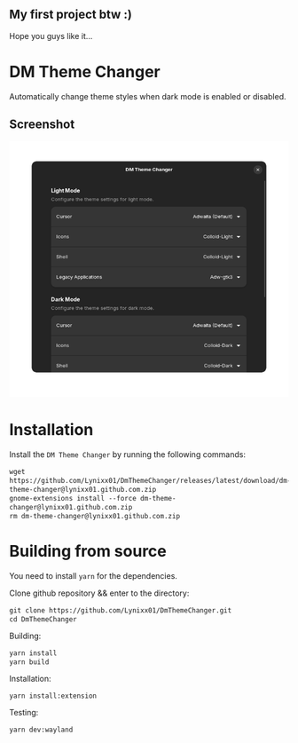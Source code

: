 ## My first project btw :)

Hope you guys like it...

# DM Theme Changer

Automatically change theme styles when dark mode is enabled or disabled.

## Screenshot

![preferences](https://raw.githubusercontent.com/Lynixx01/DmThemeChanger/master/resources/screenshots/preview.png)

# Installation

Install the `DM Theme Changer` by running the following commands:

    wget https://github.com/Lynixx01/DmThemeChanger/releases/latest/download/dm-theme-changer@lynixx01.github.com.zip
    gnome-extensions install --force dm-theme-changer@lynixx01.github.com.zip
    rm dm-theme-changer@lynixx01.github.com.zip

# Building from source

You need to install `yarn` for the dependencies.

Clone github repository && enter to the directory:

    git clone https://github.com/Lynixx01/DmThemeChanger.git
    cd DmThemeChanger

Building:

    yarn install
    yarn build

Installation:

    yarn install:extension

Testing:

    yarn dev:wayland
